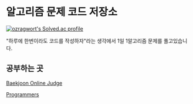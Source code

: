 # 알고리즘 문제 코드 저장소

[![ozragwort's Solved.ac profile](http://mazassumnida.wtf/api/v2/generate_badge?boj=ragwort)](https://solved.ac/ragwort/)

"하루에 한번이라도 코드를 작성하자"라는 생각에서 1일 1알고리즘 문제를 풀고있습니다. 

## 공부하는 곳

[Baekjoon Online Judge](https://www.acmicpc.net/)

[Programmers](https://programmers.co.kr/)
